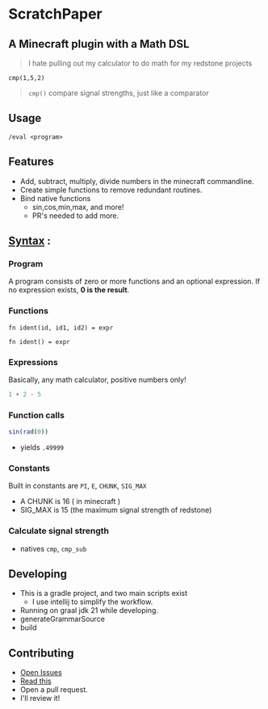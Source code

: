 # ScratchPaper
## A Minecraft plugin with a Math DSL
> I hate pulling out my calculator to do math for my redstone projects
```
cmp(1,5,2)
```
> `cmp()` compare signal strengths, just like a comparator
## Usage
```
/eval <program>
```
## Features
- Add, subtract, multiply, divide numbers in the minecraft commandline.
- Create simple functions to remove redundant routines.
- Bind native functions 
  - sin,cos,min,max, and more! 
  - PR's needed to add more.


## [Syntax](./src/main/antlr/Expr.g4) :
### Program
A program consists of zero or more functions and an optional expression.
If no expression exists, **0 is the result**. 
### Functions
```
fn ident(id, id1, id2) = expr
```
```
fn ident() = expr
```
### Expressions
Basically, any math calculator, positive numbers only!
```js
1 + 2 - 5
``` 
### Function calls
``` js
sin(rad(0)) 
```
- yields `.49999`

### Constants
Built in constants are `PI`, `E`, `CHUNK`, `SIG_MAX`
- A CHUNK is 16 ( in minecraft )
- SIG_MAX is 15 (the maximum signal strength of redstone)

### Calculate signal strength
- natives `cmp`, `cmp_sub`



## Developing
- This is a gradle project, and two main scripts exist
  - I use intellij to simplify the workflow.
- Running on graal jdk 21 while developing.
- generateGrammarSource
- build

## Contributing
- [Open Issues](https://github.com/jacoobes/ScratchPaper/issues)
- [Read this](./CONTRIBUTING.md)
- Open a pull request.
- I'll review it!
